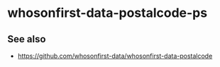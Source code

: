 # whosonfirst-data-postalcode-ps

## See also

* https://github.com/whosonfirst-data/whosonfirst-data-postalcode

